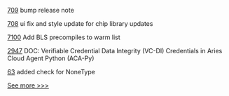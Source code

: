 
[709](https://github.com/hyperledger-labs/fabric-operations-console/pull/709) bump release note

[708](https://github.com/hyperledger-labs/fabric-operations-console/pull/708) ui fix and style update for chip library updates

[7100](https://github.com/hyperledger/besu/pull/7100) Add BLS precompiles to warm list

[2947](https://github.com/hyperledger/aries-cloudagent-python/pull/2947) DOC: Verifiable Credential Data Integrity (VC-DI) Credentials in Aries Cloud Agent Python (ACA-Py)

[63](https://github.com/hyperledger-labs/fabric-ansible-collection/pull/63) added check for NoneType


[See more >>>](https://start-here.hyperledger.org/pull-requests)
